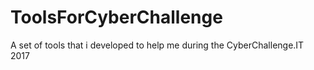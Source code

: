 # ToolsForCyberChallenge
A set of tools that i developed to help me during the CyberChallenge.IT 2017
